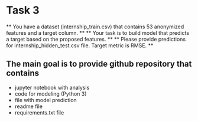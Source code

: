 # Task 3

** You have a dataset (internship_train.csv) that contains 53 anonymized features and a target column. **
** Your task is to build model that predicts a target based on the proposed features. **
** Please provide predictions for internship_hidden_test.csv file. Target metric is RMSE. **

## The main goal is to provide github repository that contains
- jupyter notebook with analysis
-	code for modeling (Python 3)
-	file with model prediction
-	readme file
-	requirements.txt file



